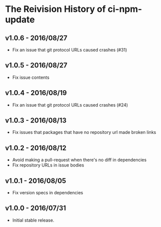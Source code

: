 # The Reivision History of ci-npm-update

## v1.0.6 - 2016/08/27

* Fix an issue that git protocol URLs caused crashes (#31)

## v1.0.5 - 2016/08/27

* Fix issue contents

## v1.0.4 - 2016/08/19

* Fix an issue that git protocol URLs caused crashes (#24)

## v1.0.3 - 2016/08/13

* Fix issues that packages that have no repository url made broken links

## v1.0.2 - 2016/08/12

* Avoid making a pull-request when there's no diff in dependencies
* Fix repository URLs in issue bodies

## v1.0.1 - 2016/08/05

* Fix version specs in dependencies

## v1.0.0 - 2016/07/31

* Initial stable release.
